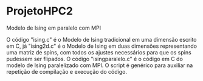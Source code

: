 # ProjetoHPC2
Modelo de Ising em paralelo com MPI

O código "ising.c" é o Modelo de Ising tradicional em uma dimensão escrito em C,
já "ising2d.c" é o Modelo de Ising em duas dimensões representando uma matriz de spins, 
com todos os ajustes necessários para que os spins pudessem ser flipados.
O código "isingparalelo.c" é o código em C do modelo de Ising paralelizado com MPI.
O script é genérico para auxiliar na repetição de compilação e execução do código.
